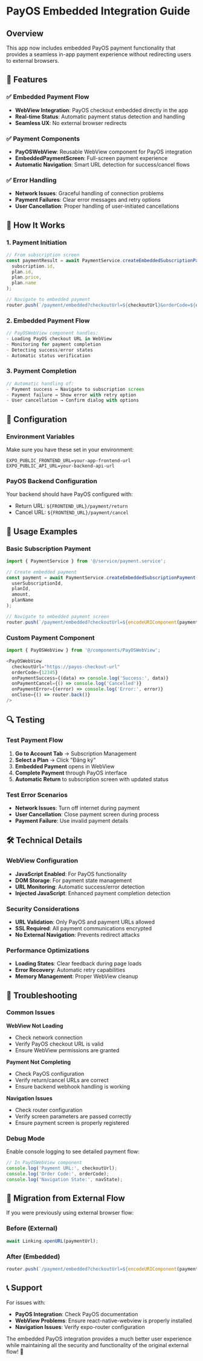 # PayOS Embedded Integration Guide

## Overview

This app now includes embedded PayOS payment functionality that provides a seamless in-app payment experience without redirecting users to external browsers.

## 🚀 Features

### ✅ Embedded Payment Flow
- **WebView Integration**: PayOS checkout embedded directly in the app
- **Real-time Status**: Automatic payment status detection and handling
- **Seamless UX**: No external browser redirects

### ✅ Payment Components
- **PayOSWebView**: Reusable WebView component for PayOS integration
- **EmbeddedPaymentScreen**: Full-screen payment experience
- **Automatic Navigation**: Smart URL detection for success/cancel flows

### ✅ Error Handling
- **Network Issues**: Graceful handling of connection problems
- **Payment Failures**: Clear error messages and retry options
- **User Cancellation**: Proper handling of user-initiated cancellations

## 📱 How It Works

### 1. Payment Initiation
```typescript
// From subscription screen
const paymentResult = await PaymentService.createEmbeddedSubscriptionPayment(
  subscription.id,
  plan.id,
  plan.price,
  plan.name
);

// Navigate to embedded payment
router.push(`/payment/embedded?checkoutUrl=${checkoutUrl}&orderCode=${orderCode}`);
```

### 2. Embedded Payment Flow
```typescript
// PayOSWebView component handles:
- Loading PayOS checkout URL in WebView
- Monitoring for payment completion
- Detecting success/error states
- Automatic status verification
```

### 3. Payment Completion
```typescript
// Automatic handling of:
- Payment success → Navigate to subscription screen
- Payment failure → Show error with retry option
- User cancellation → Confirm dialog with options
```

## 🔧 Configuration

### Environment Variables
Make sure you have these set in your environment:

```env
EXPO_PUBLIC_FRONTEND_URL=your-app-frontend-url
EXPO_PUBLIC_API_URL=your-backend-api-url
```

### PayOS Backend Configuration
Your backend should have PayOS configured with:
- Return URL: `${FRONTEND_URL}/payment/return`
- Cancel URL: `${FRONTEND_URL}/payment/cancel`

## 🎯 Usage Examples

### Basic Subscription Payment
```typescript
import { PaymentService } from '@/service/payment.service';

// Create embedded payment
const payment = await PaymentService.createEmbeddedSubscriptionPayment(
  userSubscriptionId,
  planId,
  amount,
  planName
);

// Navigate to embedded payment screen
router.push(`/payment/embedded?checkoutUrl=${encodeURIComponent(payment.data.checkoutUrl)}&orderCode=${payment.data.orderCode}`);
```

### Custom Payment Component
```typescript
import { PayOSWebView } from '@/components/PayOSWebView';

<PayOSWebView
  checkoutUrl="https://payos-checkout-url"
  orderCode={12345}
  onPaymentSuccess={(data) => console.log('Success:', data)}
  onPaymentCancel={() => console.log('Cancelled')}
  onPaymentError={(error) => console.log('Error:', error)}
  onClose={() => router.back()}
/>
```

## 🔍 Testing

### Test Payment Flow
1. **Go to Account Tab** → Subscription Management
2. **Select a Plan** → Click "Đăng ký"
3. **Embedded Payment** opens in WebView
4. **Complete Payment** through PayOS interface
5. **Automatic Return** to subscription screen with updated status

### Test Error Scenarios
- **Network Issues**: Turn off internet during payment
- **User Cancellation**: Close payment screen during process
- **Payment Failure**: Use invalid payment details

## 🛠 Technical Details

### WebView Configuration
- **JavaScript Enabled**: For PayOS functionality
- **DOM Storage**: For payment state management
- **URL Monitoring**: Automatic success/error detection
- **Injected JavaScript**: Enhanced payment completion detection

### Security Considerations
- **URL Validation**: Only PayOS and payment URLs allowed
- **SSL Required**: All payment communications encrypted
- **No External Navigation**: Prevents redirect attacks

### Performance Optimizations
- **Loading States**: Clear feedback during page loads
- **Error Recovery**: Automatic retry capabilities
- **Memory Management**: Proper WebView cleanup

## 🐛 Troubleshooting

### Common Issues

**WebView Not Loading**
- Check network connection
- Verify PayOS checkout URL is valid
- Ensure WebView permissions are granted

**Payment Not Completing**
- Check PayOS configuration
- Verify return/cancel URLs are correct
- Ensure backend webhook handling is working

**Navigation Issues**
- Check router configuration
- Verify screen parameters are passed correctly
- Ensure payment screen is properly registered

### Debug Mode
Enable console logging to see detailed payment flow:

```typescript
// In PayOSWebView component
console.log('Payment URL:', checkoutUrl);
console.log('Order Code:', orderCode);
console.log('Navigation State:', navState);
```

## 🔄 Migration from External Flow

If you were previously using external browser flow:

### Before (External)
```typescript
await Linking.openURL(paymentUrl);
```

### After (Embedded)
```typescript
router.push(`/payment/embedded?checkoutUrl=${encodeURIComponent(paymentUrl)}&orderCode=${orderCode}`);
```

## 📞 Support

For issues with:
- **PayOS Integration**: Check PayOS documentation
- **WebView Problems**: Ensure react-native-webview is properly installed
- **Navigation Issues**: Verify expo-router configuration

The embedded PayOS integration provides a much better user experience while maintaining all the security and functionality of the original external flow! 🎉 